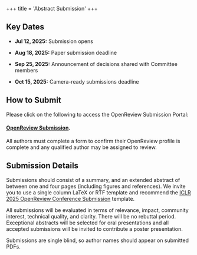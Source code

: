 +++
title = 'Abstract Submission'
+++

## Key Dates
- **Jul 12, 2025:** Submission opens 

- **Aug 18, 2025:** Paper submission deadline 

- **Sep 25, 2025:** Announcement of decisions shared with Committee members

- **Oct 15, 2025:** Camera-ready submissions deadline

## How to Submit

Please click on the following to access the OpenReview Submission Portal:

#### [OpenReview Submission](https://openreview.net/group?id=smashcon.org/SMASH/2025/Symposium&referrer=%5BHomepage%5D(%2F)#tab-your-consoles).

All authors must complete a form to confirm their OpenReview profile is complete and any qualified author may be assigned to review. 


## Submission Details


Submissions should consist of a summary, and an extended abstract of between one and four pages (including figures and references). We invite you to use a single column LaTeX or RTF template and recommend the [ICLR 2025 OpenReview Conference Submission](https://www.overleaf.com/latex/templates/template-for-iclr-2025-conference-submission/gqzkdyycxtvt) template.

All submissions will be evaluated in terms of relevance, impact, community interest, technical quality, and clarity. There will be no rebuttal period.  Exceptional abstracts will be selected for oral presentations and all accepted submissions will be invited to contribute a poster presentation.

Submissions are single blind, so author names should appear on submitted PDFs.

